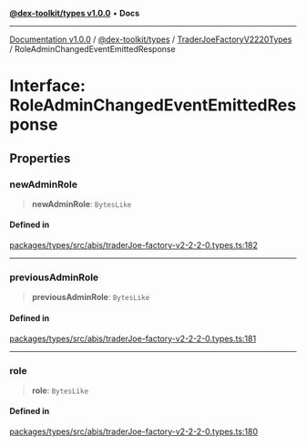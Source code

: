 [**@dex-toolkit/types v1.0.0**](../../../README.md) • **Docs**

***

[Documentation v1.0.0](../../../../../packages.md) / [@dex-toolkit/types](../../../README.md) / [TraderJoeFactoryV2220Types](../README.md) / RoleAdminChangedEventEmittedResponse

# Interface: RoleAdminChangedEventEmittedResponse

## Properties

### newAdminRole

> **newAdminRole**: `BytesLike`

#### Defined in

[packages/types/src/abis/traderJoe-factory-v2-2-2-0.types.ts:182](https://github.com/niZmosis/dex-toolkit/blob/3d8b41b44787b30fbea5de3ab4737662ffb61bc8/packages/types/src/abis/traderJoe-factory-v2-2-2-0.types.ts#L182)

***

### previousAdminRole

> **previousAdminRole**: `BytesLike`

#### Defined in

[packages/types/src/abis/traderJoe-factory-v2-2-2-0.types.ts:181](https://github.com/niZmosis/dex-toolkit/blob/3d8b41b44787b30fbea5de3ab4737662ffb61bc8/packages/types/src/abis/traderJoe-factory-v2-2-2-0.types.ts#L181)

***

### role

> **role**: `BytesLike`

#### Defined in

[packages/types/src/abis/traderJoe-factory-v2-2-2-0.types.ts:180](https://github.com/niZmosis/dex-toolkit/blob/3d8b41b44787b30fbea5de3ab4737662ffb61bc8/packages/types/src/abis/traderJoe-factory-v2-2-2-0.types.ts#L180)
